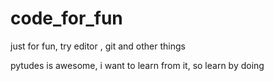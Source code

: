 # code_for_fun

just for fun, try editor , git and other things 

pytudes is awesome, i want to learn from it, so learn by doing
